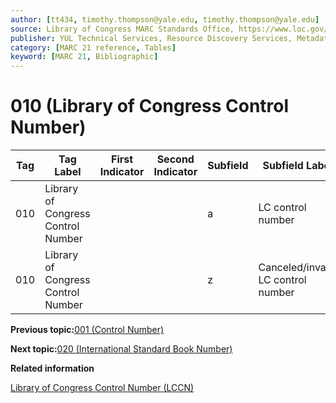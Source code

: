 ```yaml
---
author: [tt434, timothy.thompson@yale.edu, timothy.thompson@yale.edu]
source: Library of Congress MARC Standards Office, https://www.loc.gov/marc/bibliographic/bd010.html
publisher: YUL Technical Services, Resource Discovery Services, Metadata Services Unit
category: [MARC 21 reference, Tables]
keyword: [MARC 21, Bibliographic]
---
```


# 010 \(Library of Congress Control Number\)

|Tag|Tag Label|First Indicator|Second Indicator|Subfield|Subfield Label|Repeatable|
|---|---------|---------------|----------------|--------|--------------|----------|
|010|Library of Congress Control Number| | |a|LC control number|F|
|010|Library of Congress Control Number| | |z|Canceled/invalid LC control number|F|

**Previous topic:**[001 \(Control Number\)](../tables/001_bib_table.md)

**Next topic:**[020 \(International Standard Book Number\)](../tables/020_bib_table.md)

**Related information**  


[Library of Congress Control Number \(LCCN\)](../tasks/identifiers/library_of_congress_control_number_lccn.md)

